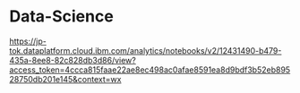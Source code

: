 # Data-Science

https://jp-tok.dataplatform.cloud.ibm.com/analytics/notebooks/v2/12431490-b479-435a-8ee8-82c828db3d86/view?access_token=4ccca815faae22ae8ec498ac0afae8591ea8d9bdf3b52eb89528750db201e145&context=wx
